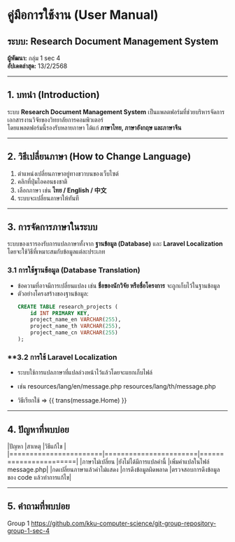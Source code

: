 # **คู่มือการใช้งาน (User Manual)**  

## **ระบบ: Research Document Management System**  

**ผู้พัฒนา:** กลุ่ม 1 sec 4  
**อัปเดตล่าสุด:** 13/2/2568  

---

## **1. บทนำ (Introduction)**  

ระบบ **Research Document Management System** เป็นแพลตฟอร์มที่ช่วยบริหารจัดการเอกสารงานวิจัยของวิทยาลัยการคอมพิวเตอร์  
โดยแพลตฟอร์มนี้รองรับหลายภาษา ได้แก่ **ภาษาไทย, ภาษาอังกฤษ และภาษาจีน**  

---

## **2. วิธีเปลี่ยนภาษา (How to Change Language)**  

1. ตำแหน่งเปลี่ยนภาษาอยู่ทางขวาบนของเว็บไซต์  
2. คลิกที่ปุ่มไอคอนธงชาติ  
3. เลือกภาษา เช่น **ไทย / English / 中文**  
4. ระบบจะเปลี่ยนภาษาให้ทันที  

---

## **3. การจัดการภาษาในระบบ**  

ระบบของเรารองรับการแปลภาษาทั้งจาก **ฐานข้อมูล (Database)** และ **Laravel Localization** โดยจะใช้วิธีที่เหมาะสมกับข้อมูลแต่ละประเภท  

### **3.1 การใช้ฐานข้อมูล (Database Translation)**  
- ข้อความที่อาจมีการเปลี่ยนแปลง เช่น **ชื่อของนักวิจัย หรือชื่อโครงการ** จะถูกเก็บไว้ในฐานข้อมูล  
- ตัวอย่างโครงสร้างของฐานข้อมูล:  
    ```sql
    CREATE TABLE research_projects (
        id INT PRIMARY KEY,
        project_name_en VARCHAR(255),
        project_name_th VARCHAR(255),
        project_name_cn VARCHAR(255)
    );

### **3.2 การใช้ Laravel Localization
- ระบบใช้การแปลภาษาที่แปลล่วงหน้าไว้แล้วโดยจะแยกเก็บไฟล์
- เช่น resources/lang/en/message.php
      resources/lang/th/message.php

- วิธีเรียกใช้ => {{ trans(message.Home) }}

---

## **4. ปัญหาที่พบบ่อย**

|ปัญหา					|สาเหตุ					|วิธีแก้ไข					|
|=======================|=======================|=======================|
|ภาษาไม่เปลี่ยน				|ยังไม่ได้มีการแปลคำนี้		|เพิ่มคำแปลในไฟล์ message.php|
|กดเปลี่ยนภาษาแล้วค่าไม่แสดง  |การดึงข้อมูลผิดพลาด		|ตรวจสอบการดึงข้อมูลของ code แล้วทำการแก้ไข|

---

## **5. คำถามที่พบบ่อย**


Group 1 https://github.com/kku-computer-science/git-group-repository-group-1-sec-4